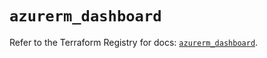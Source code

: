 # `azurerm_dashboard`

Refer to the Terraform Registry for docs: [`azurerm_dashboard`](https://registry.terraform.io/providers/hashicorp/azurerm/3.87.0/docs/resources/dashboard).
